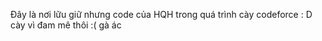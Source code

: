 Đây là nơi lữu giữ nhưng code của HQH trong quá trình cày codeforce : D cày vì đam mê thôi :( gà ác
